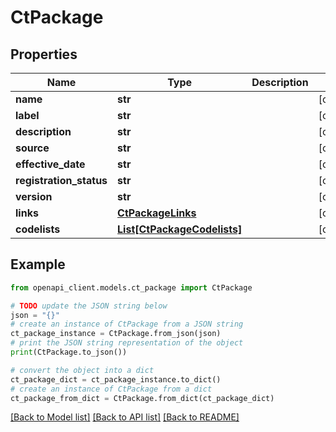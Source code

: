 # CtPackage


## Properties

Name | Type | Description | Notes
------------ | ------------- | ------------- | -------------
**name** | **str** |  | [optional] 
**label** | **str** |  | [optional] 
**description** | **str** |  | [optional] 
**source** | **str** |  | [optional] 
**effective_date** | **str** |  | [optional] 
**registration_status** | **str** |  | [optional] 
**version** | **str** |  | [optional] 
**links** | [**CtPackageLinks**](CtPackageLinks.md) |  | [optional] 
**codelists** | [**List[CtPackageCodelists]**](CtPackageCodelists.md) |  | [optional] 

## Example

```python
from openapi_client.models.ct_package import CtPackage

# TODO update the JSON string below
json = "{}"
# create an instance of CtPackage from a JSON string
ct_package_instance = CtPackage.from_json(json)
# print the JSON string representation of the object
print(CtPackage.to_json())

# convert the object into a dict
ct_package_dict = ct_package_instance.to_dict()
# create an instance of CtPackage from a dict
ct_package_from_dict = CtPackage.from_dict(ct_package_dict)
```
[[Back to Model list]](../README.md#documentation-for-models) [[Back to API list]](../README.md#documentation-for-api-endpoints) [[Back to README]](../README.md)


